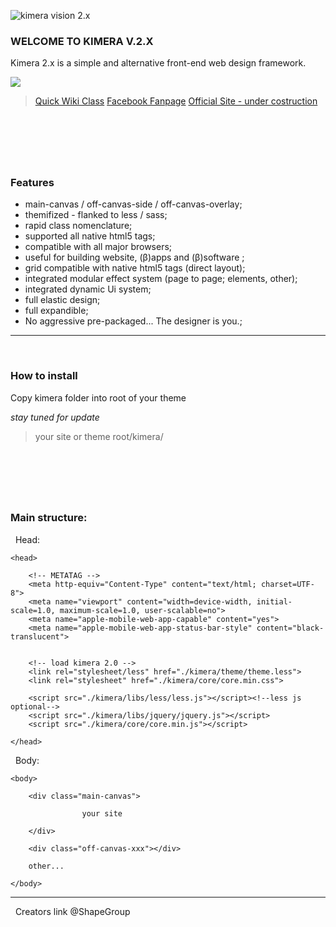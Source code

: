![kimera vision 2.x](https://scontent-mxp1-1.xx.fbcdn.net/v/t1.0-9/36825349_2069181723323623_5071070102590324736_n.jpg?_nc_cat=0&oh=9c1c788180afba5b8c9ef605aad18c45&oe=5BD4F408)

### WELCOME TO KIMERA V.2.X

Kimera 2.x is a simple and alternative front-end web design framework.


![](https://scontent-mxp1-1.xx.fbcdn.net/v/t1.0-9/36825349_2069181723323623_5071070102590324736_n.jpg?_nc_cat=100&_nc_ht=scontent-mxp1-1.xx&oh=daf4018e7e24f6c9452bf510ded55c24&oe=5C732808)


> [Quick Wiki Class](https://github.com/ShapeGroup/Kimera-css-framework-2.X/wiki/wiki-classes "Quick Wiki Class")
> [Facebook Fanpage](https://www.facebook.com/KimeraFramework/ "fanpage")
> [Official Site - under costruction](xxx "Official Website")

&nbsp;
---
&nbsp;
### Features

- main-canvas / off-canvas-side / off-canvas-overlay;
- themifized - flanked to less / sass;
- rapid class nomenclature;
- supported all native html5 tags;
- compatible with all major browsers;
- useful for building website, (β)apps and (β)software ;
- grid compatible with native html5 tags (direct layout);
- integrated modular effect system (page to page; elements, other);
- integrated dynamic Ui system;
- full elastic design;
- full expandible;
- No aggressive pre-packaged... The designer is you.;
&nbsp;
---
&nbsp;
### How to install

Copy kimera folder into root of your theme

_stay tuned for update_
> your site or theme root/kimera/

&nbsp;
---
&nbsp;
### Main structure:
&nbsp;
Head:
	
	<head>

		<!-- METATAG -->
		<meta http-equiv="Content-Type" content="text/html; charset=UTF-8">
		<meta name="viewport" content="width=device-width, initial-scale=1.0, maximum-scale=1.0, user-scalable=no">
		<meta name="apple-mobile-web-app-capable" content="yes">
		<meta name="apple-mobile-web-app-status-bar-style" content="black-translucent">


		<!-- load kimera 2.0 -->
		<link rel="stylesheet/less" href="./kimera/theme/theme.less">
		<link rel="stylesheet" href="./kimera/core/core.min.css">

		<script src="./kimera/libs/less/less.js"></script><!--less js optional-->
		<script src="./kimera/libs/jquery/jquery.js"></script>
		<script src="./kimera/core/core.min.js"></script>

	</head>
&nbsp;
Body:
	
	<body>

		<div class="main-canvas">

					your site

		</div>

		<div class="off-canvas-xxx"></div>

		other...

	</body>

---
&nbsp;
Creators link @ShapeGroup
